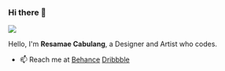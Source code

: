 
### Hi there 👋
<a href="https://resamaecabulang.com/" target="_blank"><img src="https://github.com/mikie27/mikie27/blob/master/bannergit.jpg"></a>

Hello, I'm <strong>Resamae Cabulang</strong>, a Designer and Artist who codes.

- 📫 Reach me at <a href="https://www.behance.net/mikie27">Behance</a> <a href="https://dribbble.com/mikie27">Dribbble</a>
